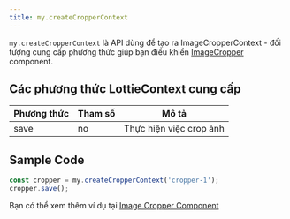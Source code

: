 ```yaml
---
title: my.createCropperContext
---
```


`my.createCropperContext` là API dùng để tạo ra ImageCropperContext - đối tượng cung cấp phương thức giúp bạn điều khiển [ImageCropper](/docs/component/basic/utilities/image-cropper) component.

## Các phương thức LottieContext cung cấp

| Phương thức  | Tham số           | Mô tả                                                                                                                         |
| ------------ | ----------------- | ----------------------------------------------------------------------------------------------------------------------------- |
| save         | no                | Thực hiện việc crop ảnh                                   |


## Sample Code

```js
const cropper = my.createCropperContext('cropper-1');
cropper.save();
```

Bạn có thể xem thêm ví dụ tại [Image Cropper Component](/docs/component/basic/utilities/image-cropper)
